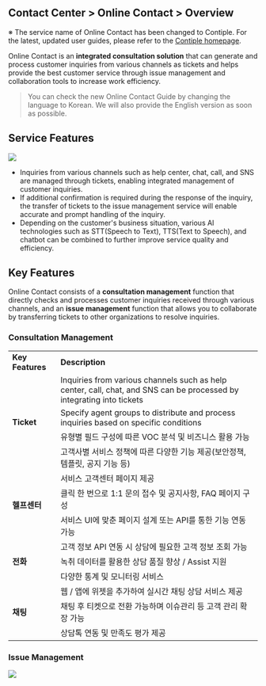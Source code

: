 ## Contact Center > Online Contact > Overview

※ The service name of Online Contact has been changed to Contiple.
For the latest, updated user guides, please refer to the [Contiple homepage](https://www.contiple.com).

Online Contact is an **integrated consultation solution** that can generate and process customer inquiries from various channels as tickets and helps provide the best customer service through issue management and collaboration tools to increase work efficiency.

> You can check the new Online Contact Guide by changing the language to Korean.
> We will also provide the English version as soon as possible.

## Service Features
![](http://static.toastoven.net/prod_contact_center/OC_overview_en_1.png)

- Inquiries from various channels such as help center, chat, call, and SNS are managed through tickets, enabling integrated management of customer inquiries.
- If additional confirmation is required during the response of the inquiry, the transfer of tickets to the issue management service will enable accurate and prompt handling of the inquiry.
- Depending on the customer's business situation, various AI technologies such as STT(Speech to Text), TTS(Text to Speech), and chatbot can be combined to further improve service quality and efficiency.

## Key Features
Online Contact consists of a **consultation management** function that directly checks and processes customer inquiries received through various channels, and an **issue management** function that allows you to collaborate by transferring tickets to other organizations to resolve inquiries.

### Consultation Management
<table>
    <tr>
        <td><strong>Key Features</strong></td>
        <td><strong>Description</strong></td>
    </tr>
    <tr>
        <td rowspan="4"><strong>Ticket</strong></td>
        <td>Inquiries from various channels such as help center, call, chat, and SNS can be processed by integrating into tickets</td>
    </tr>
    <tr>
        <td>Specify agent groups to distribute and process inquiries based on specific conditions</td>
    </tr>
    <tr>
        <td>유형별 필드 구성에 따른 VOC 분석 및 비즈니스 활용 가능</td>
    </tr>
    <tr>
        <td>고객사별 서비스 정책에 따른 다양한 기능 제공(보안정책, 템플릿, 공지 기능 등)</td>
    </tr>
    <tr>
        <td rowspan="3"><strong>헬프센터</strong></td>
        <td>서비스 고객센터 페이지 제공</td>
    </tr>
    <tr>
        <td>클릭 한 번으로 1:1 문의 접수 및 공지사항, FAQ 페이지 구성</td>
    </tr>
    <tr>
        <td>서비스 UI에 맞춘 페이지 설계 또는 API를 통한 기능 연동 가능</td>
    </tr>
    <tr>
        <td rowspan="3"><strong>전화</strong></td>
        <td>고객 정보 API 연동 시 상담에 필요한 고객 정보 조회 가능</td>
    </tr>
    <tr>
        <td>녹취 데이터를 활용한 상담 품질 향상 / Assist 지원</td>
    </tr>
    <tr>
        <td>다양한 통계 및 모니터링 서비스</td>
    </tr>
    <tr>
        <td rowspan="3"><strong>채팅</strong></td>
        <td>웹 / 앱에 위젯을 추가하여 실시간 채팅 상담 서비스 제공</td>
    </tr>
    <tr>
        <td>채팅 후 티켓으로 전환 가능하며 이슈관리 등 고객 관리 확장 가능</td>
    </tr>
    <tr>
        <td>상담톡 연동 및 만족도 평가 제공</td>
    </tr>
</table>

### Issue Management
![](http://static.toastoven.net/prod_contact_center/OC_overview_en_4.png)

